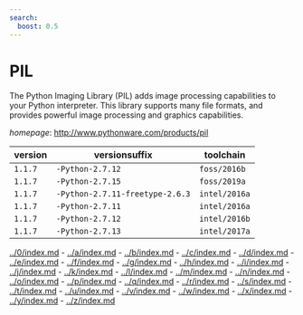 ```yaml
---
search:
  boost: 0.5
---
```

# PIL

The Python Imaging Library (PIL) adds image processing capabilities to your Python interpreter.  This library supports many file formats, and provides powerful image processing and graphics capabilities.

*homepage*: <http://www.pythonware.com/products/pil>

version | versionsuffix | toolchain
--------|---------------|----------
``1.1.7`` | ``-Python-2.7.12`` | ``foss/2016b``
``1.1.7`` | ``-Python-2.7.15`` | ``foss/2019a``
``1.1.7`` | ``-Python-2.7.11-freetype-2.6.3`` | ``intel/2016a``
``1.1.7`` | ``-Python-2.7.11`` | ``intel/2016a``
``1.1.7`` | ``-Python-2.7.12`` | ``intel/2016b``
``1.1.7`` | ``-Python-2.7.13`` | ``intel/2017a``

[../0/index.md](0) - [../a/index.md](a) - [../b/index.md](b) - [../c/index.md](c) - [../d/index.md](d) - [../e/index.md](e) - [../f/index.md](f) - [../g/index.md](g) - [../h/index.md](h) - [../i/index.md](i) - [../j/index.md](j) - [../k/index.md](k) - [../l/index.md](l) - [../m/index.md](m) - [../n/index.md](n) - [../o/index.md](o) - [../p/index.md](p) - [../q/index.md](q) - [../r/index.md](r) - [../s/index.md](s) - [../t/index.md](t) - [../u/index.md](u) - [../v/index.md](v) - [../w/index.md](w) - [../x/index.md](x) - [../y/index.md](y) - [../z/index.md](z)

